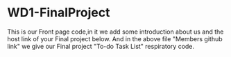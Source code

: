 # WD1-FinalProject
This is our Front page code,in it we add some introduction about us and the host link of your Final project below. And in the above file "Members github link" we give our Final project "To-do Task List" respiratory code.
